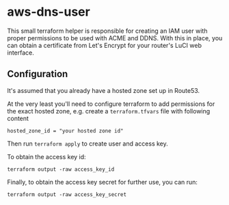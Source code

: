 # aws-dns-user

This small terraform helper is responsible for creating an IAM user with proper permissions to be used with ACME and DDNS.
With this in place, you can obtain a certificate from Let's Encrypt for your router's LuCI web interface.

## Configuration

It's assumed that you already have a hosted zone set up in Route53.

At the very least you'll need to configure terraform to add permissions for the exact hosted zone, e.g. create a `terraform.tfvars` file with following content

```
hosted_zone_id = "your hosted zone id"
```

Then run `terraform apply` to create user and access key.

To obtain the access key id:

```
terraform output -raw access_key_id
```

Finally, to obtain the access key secret for further use, you can run:

```
terraform output -raw access_key_secret
```
